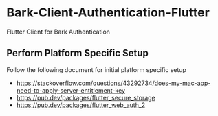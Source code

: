 # Bark-Client-Authentication-Flutter

Flutter Client for Bark Authentication

## Perform Platform Specific Setup

Follow the following document for initial platform specific setup

- https://stackoverflow.com/questions/43292734/does-my-mac-app-need-to-apply-server-entitlement-key
- https://pub.dev/packages/flutter_secure_storage
- https://pub.dev/packages/flutter_web_auth_2
